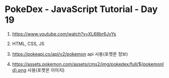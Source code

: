 # PokeDex - JavaScript Tutorial - Day 19

1. <https://www.youtube.com/watch?v=XL68br6JyYs>

2. HTML, CSS, JS

3. <https://pokeapi.co/api/v2/pokemon> api 사용(포켓몬 정보)

4. <https://assets.pokemon.com/assets/cms2/img/pokedex/full/${pokemonId}.png> 사용(포켓몬 이미지)
